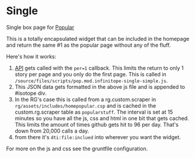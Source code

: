 # Single

Single box page for [Popular](http://pages.registerguard.com/popular/)

This is a totally encapsulated widget that can be included in the homepage and return the same #1 as the popular page without any of the fluff.

Here's how it works:

1) [API](http://registerguard.com/csp/cms/sites/rg/feeds/popular.csp?callback=?&per=1) gets called with the `per=1` callback. This limits the return to only 1 story per page and you only do the first page. This is called in `/source/files/scripts/pop.mod.infinitope-single-simple.js`.
2) This JSON data gets formatted in the above js file and is appended to #isotope div.
3) In the RG's case this is called from a rg.custom.scraper in `rg/assets/includes/homepopular.csp` and is cached in the custom.rg.scraper table as `popularstuff`. The interval is set at 15 minutes so you have all the js, css and html in one bit that gets cached. This limits the amount of times github gets hit to 96 per day. That's down from 20,000 calls a day.
4) from there it's `dti:file:inclued` into wherever you want the widget.

For more on the js and css see the gruntfile configuration.

